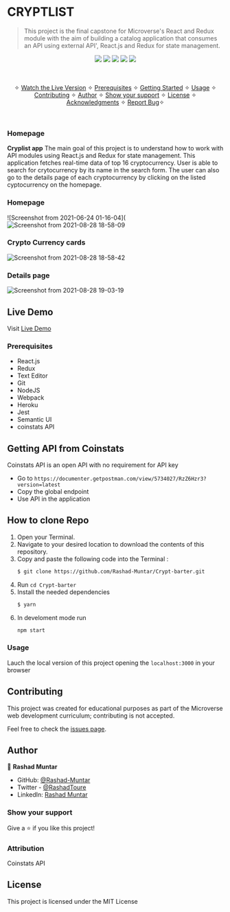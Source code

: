 # CRYPTLIST

> This project is the final capstone for Microverse's React and Redux module with the aim of building a catalog application that consumes an API using external API', React.js and Redux for state management.

<p align="center">
    <a href="https://img.shields.io/badge/Microverse-blueviolet" alt="Contributors">
        <img src="https://img.shields.io/badge/Microverse-blueviolet" /></a>
    <a href="https://www.javascript.com/" alt="JS">
        <img src="https://img.shields.io/badge/javaScript-ES6-yellow" /></a>
    <a href="https://webpack.js.org//" alt="Webpack">
        <img src="https://img.shields.io/badge/Webpack.js-5.21.2-blue" /></a>
    <a href="https://eslint.org/" alt="Eslint">
        <img src="https://img.shields.io/badge/eslint-6.8.0-red" /></a>
    <a href="https://stylelint.io/" alt="Stylelint">
        <img src="https://img.shields.io/badge/Stylelint-13.3.x-green" /></a>
</p>

<p align="center">
    <br />
    <br />&#10023;
    <a href="#Prerequisites">Watch the Live Version</a> &#10023;
    <a href="#Prerequisites">Prerequisites</a> &#10023;
    <a href="#Getting-Started">Getting Started</a> &#10023;
    <a href="#Usage">Usage</a> &#10023;
    <a href="#Contributing">Contributing</a> &#10023;
    <a href="#Author">Author</a> &#10023;
    <a href="#Show-your-support">Show your support</a> &#10023;
    <a href="#License">License</a> &#10023;
    <a href="#Acknowledgments">Acknowledgments</a> &#10023;
    <a href="https://github.com/Rashad-Muntar/to-do">Report Bug</a>&#10023;

</p>

<br/>

### Homepage
<b>Cryplist app</b> The main goal of this project is to understand how to work with API modules using React.js and Redux for state management. This application fetches real-time data of top 16 cryptocurrency. User is able to search for crytocurrency by its name in the search form. The user can also go to the details page of each cryptocurrency by clicking on the listed cyptocurrency on the homepage.

### Homepage
![Screenshot from 2021-06-24 01-16-04](![Screenshot from 2021-08-28 18-58-09](https://user-images.githubusercontent.com/58520480/131228286-a2240aa1-1e8d-42f2-b6a3-d308fb43b7f4.png)

### Crypto Currency cards
![Screenshot from 2021-08-28 18-58-42](https://user-images.githubusercontent.com/58520480/131228411-2f910d48-975a-4398-9d21-b71239e9cb0d.png)

### Details page
![Screenshot from 2021-08-28 19-03-19](https://user-images.githubusercontent.com/58520480/131228429-e77c9b1e-6f4b-4d64-a1c0-eb19bc77f2fa.png)

## Live Demo

Visit [Live Demo](https://mysterious-coast-59330.herokuapp.com/)

### Prerequisites

- React.js
- Redux
- Text Editor
- Git
- NodeJS
- Webpack
- Heroku
- Jest
- Semantic UI
- coinstats API

## Getting API from Coinstats
Coinstats API is an open API with no requirement for API key
- Go to `https://documenter.getpostman.com/view/5734027/RzZ6Hzr3?version=latest`
- Copy the global endpoint
- Use API in the application

## How to clone Repo
1. Open your Terminal.
2. Navigate to your desired location to download the contents of this repository.
3. Copy and paste the following code into the Terminal :
   ```bash
   $ git clone https://github.com/Rashad-Muntar/Crypt-barter.git
   ```
4. Run `cd Crypt-barter`
5. Install the needed dependencies 
    ```bash
    $ yarn
    ```
6. In develoment mode run 
    ```bash
    npm start
    ```

### Usage
Lauch the local version of this project opening the `localhost:3000` in your browser

## Contributing

This project was created for educational purposes as part of the Microverse web development curriculum; contributing is not accepted.

Feel free to check the [issues page](https://github.com/Rashad-Muntar/Crypt-barter/issues).

## Author

👤 **Rashad Muntar**

- GitHub: [@Rashad-Muntar](https://github.com/Rashad-Muntar)
- Twitter - [@RashadToure](https://twitter.com/RashadToure)
- LinkedIn: [Rashad Muntar](https://www.linkedin.com/in/rashad-muntar/)

### Show your support

Give a ⭐️ if you like this project!

### Attribution
Coinstats API


## License


This project is licensed under the MIT License
